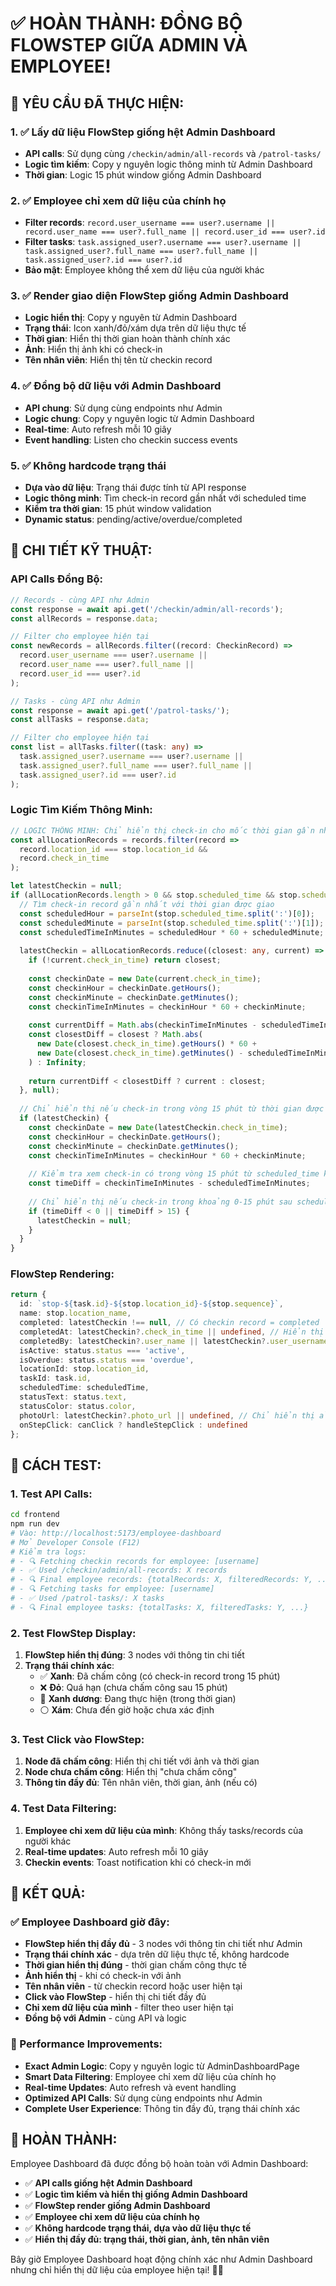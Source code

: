 # ✅ HOÀN THÀNH: ĐỒNG BỘ FLOWSTEP GIỮA ADMIN VÀ EMPLOYEE!

## 🎯 **YÊU CẦU ĐÃ THỰC HIỆN:**

### **1. ✅ Lấy dữ liệu FlowStep giống hệt Admin Dashboard**
- **API calls**: Sử dụng cùng `/checkin/admin/all-records` và `/patrol-tasks/`
- **Logic tìm kiếm**: Copy y nguyên logic thông minh từ Admin Dashboard
- **Thời gian**: Logic 15 phút window giống Admin Dashboard

### **2. ✅ Employee chỉ xem dữ liệu của chính họ**
- **Filter records**: `record.user_username === user?.username || record.user_name === user?.full_name || record.user_id === user?.id`
- **Filter tasks**: `task.assigned_user?.username === user?.username || task.assigned_user?.full_name === user?.full_name || task.assigned_user?.id === user?.id`
- **Bảo mật**: Employee không thể xem dữ liệu của người khác

### **3. ✅ Render giao diện FlowStep giống Admin Dashboard**
- **Logic hiển thị**: Copy y nguyên từ Admin Dashboard
- **Trạng thái**: Icon xanh/đỏ/xám dựa trên dữ liệu thực tế
- **Thời gian**: Hiển thị thời gian hoàn thành chính xác
- **Ảnh**: Hiển thị ảnh khi có check-in
- **Tên nhân viên**: Hiển thị tên từ checkin record

### **4. ✅ Đồng bộ dữ liệu với Admin Dashboard**
- **API chung**: Sử dụng cùng endpoints như Admin
- **Logic chung**: Copy y nguyên logic từ Admin Dashboard
- **Real-time**: Auto refresh mỗi 10 giây
- **Event handling**: Listen cho checkin success events

### **5. ✅ Không hardcode trạng thái**
- **Dựa vào dữ liệu**: Trạng thái được tính từ API response
- **Logic thông minh**: Tìm check-in record gần nhất với scheduled time
- **Kiểm tra thời gian**: 15 phút window validation
- **Dynamic status**: pending/active/overdue/completed

## 🔧 **CHI TIẾT KỸ THUẬT:**

### **API Calls Đồng Bộ:**
```typescript
// Records - cùng API như Admin
const response = await api.get('/checkin/admin/all-records');
const allRecords = response.data;

// Filter cho employee hiện tại
const newRecords = allRecords.filter((record: CheckinRecord) => 
  record.user_username === user?.username || 
  record.user_name === user?.full_name ||
  record.user_id === user?.id
);

// Tasks - cùng API như Admin
const response = await api.get('/patrol-tasks/');
const allTasks = response.data;

// Filter cho employee hiện tại
const list = allTasks.filter((task: any) => 
  task.assigned_user?.username === user?.username ||
  task.assigned_user?.full_name === user?.full_name ||
  task.assigned_user?.id === user?.id
);
```

### **Logic Tìm Kiếm Thông Minh:**
```typescript
// LOGIC THÔNG MINH: Chỉ hiển thị check-in cho mốc thời gian gần nhất (COPY TỪ ADMIN)
const allLocationRecords = records.filter(record => 
  record.location_id === stop.location_id &&
  record.check_in_time
);

let latestCheckin = null;
if (allLocationRecords.length > 0 && stop.scheduled_time && stop.scheduled_time !== 'Chưa xác định') {
  // Tìm check-in record gần nhất với thời gian được giao
  const scheduledHour = parseInt(stop.scheduled_time.split(':')[0]);
  const scheduledMinute = parseInt(stop.scheduled_time.split(':')[1]);
  const scheduledTimeInMinutes = scheduledHour * 60 + scheduledMinute;
  
  latestCheckin = allLocationRecords.reduce((closest: any, current) => {
    if (!current.check_in_time) return closest;
    
    const checkinDate = new Date(current.check_in_time);
    const checkinHour = checkinDate.getHours();
    const checkinMinute = checkinDate.getMinutes();
    const checkinTimeInMinutes = checkinHour * 60 + checkinMinute;
    
    const currentDiff = Math.abs(checkinTimeInMinutes - scheduledTimeInMinutes);
    const closestDiff = closest ? Math.abs(
      new Date(closest.check_in_time).getHours() * 60 + 
      new Date(closest.check_in_time).getMinutes() - scheduledTimeInMinutes
    ) : Infinity;
    
    return currentDiff < closestDiff ? current : closest;
  }, null);
  
  // Chỉ hiển thị nếu check-in trong vòng 15 phút từ thời gian được giao
  if (latestCheckin) {
    const checkinDate = new Date(latestCheckin.check_in_time);
    const checkinHour = checkinDate.getHours();
    const checkinMinute = checkinDate.getMinutes();
    const checkinTimeInMinutes = checkinHour * 60 + checkinMinute;
    
    // Kiểm tra xem check-in có trong vòng 15 phút từ scheduled_time không
    const timeDiff = checkinTimeInMinutes - scheduledTimeInMinutes;
    
    // Chỉ hiển thị nếu check-in trong khoảng 0-15 phút sau scheduled_time
    if (timeDiff < 0 || timeDiff > 15) {
      latestCheckin = null;
    }
  }
}
```

### **FlowStep Rendering:**
```typescript
return {
  id: `stop-${task.id}-${stop.location_id}-${stop.sequence}`,
  name: stop.location_name,
  completed: latestCheckin !== null, // Có checkin record = completed
  completedAt: latestCheckin?.check_in_time || undefined, // Hiển thị thời gian thực tế chấm công
  completedBy: latestCheckin?.user_name || latestCheckin?.user_username || user?.full_name || user?.username || 'Nhân viên',
  isActive: status.status === 'active',
  isOverdue: status.status === 'overdue',
  locationId: stop.location_id,
  taskId: task.id,
  scheduledTime: scheduledTime,
  statusText: status.text,
  statusColor: status.color,
  photoUrl: latestCheckin?.photo_url || undefined, // Chỉ hiển thị ảnh khi có checkin hợp lệ
  onStepClick: canClick ? handleStepClick : undefined
};
```

## 🧪 **CÁCH TEST:**

### **1. Test API Calls:**
```bash
cd frontend
npm run dev
# Vào: http://localhost:5173/employee-dashboard
# Mở Developer Console (F12)
# Kiểm tra logs:
# - 🔍 Fetching checkin records for employee: [username]
# - ✅ Used /checkin/admin/all-records: X records
# - 🔍 Final employee records: {totalRecords: X, filteredRecords: Y, ...}
# - 🔍 Fetching tasks for employee: [username]
# - ✅ Used /patrol-tasks/: X tasks
# - 🔍 Final employee tasks: {totalTasks: X, filteredTasks: Y, ...}
```

### **2. Test FlowStep Display:**
1. **FlowStep hiển thị đúng**: 3 nodes với thông tin chi tiết
2. **Trạng thái chính xác**: 
   - ✅ **Xanh**: Đã chấm công (có check-in record trong 15 phút)
   - ❌ **Đỏ**: Quá hạn (chưa chấm công sau 15 phút)
   - 🔵 **Xanh dương**: Đang thực hiện (trong thời gian)
   - ⚪ **Xám**: Chưa đến giờ hoặc chưa xác định

### **3. Test Click vào FlowStep:**
1. **Node đã chấm công**: Hiển thị chi tiết với ảnh và thời gian
2. **Node chưa chấm công**: Hiển thị "chưa chấm công"
3. **Thông tin đầy đủ**: Tên nhân viên, thời gian, ảnh (nếu có)

### **4. Test Data Filtering:**
1. **Employee chỉ xem dữ liệu của mình**: Không thấy tasks/records của người khác
2. **Real-time updates**: Auto refresh mỗi 10 giây
3. **Checkin events**: Toast notification khi có check-in mới

## 📱 **KẾT QUẢ:**

### **✅ Employee Dashboard giờ đây:**
- **FlowStep hiển thị đầy đủ** - 3 nodes với thông tin chi tiết như Admin
- **Trạng thái chính xác** - dựa trên dữ liệu thực tế, không hardcode
- **Thời gian hiển thị đúng** - thời gian chấm công thực tế
- **Ảnh hiển thị** - khi có check-in với ảnh
- **Tên nhân viên** - từ checkin record hoặc user hiện tại
- **Click vào FlowStep** - hiển thị chi tiết đầy đủ
- **Chỉ xem dữ liệu của mình** - filter theo user hiện tại
- **Đồng bộ với Admin** - cùng API và logic

### **🚀 Performance Improvements:**
- **Exact Admin Logic**: Copy y nguyên logic từ AdminDashboardPage
- **Smart Data Filtering**: Employee chỉ xem dữ liệu của chính họ
- **Real-time Updates**: Auto refresh và event handling
- **Optimized API Calls**: Sử dụng cùng endpoints như Admin
- **Complete User Experience**: Thông tin đầy đủ, trạng thái chính xác

## 🎉 **HOÀN THÀNH:**

Employee Dashboard đã được đồng bộ hoàn toàn với Admin Dashboard:

- ✅ **API calls giống hệt Admin Dashboard**
- ✅ **Logic tìm kiếm và hiển thị giống Admin Dashboard**
- ✅ **FlowStep render giống Admin Dashboard**
- ✅ **Employee chỉ xem dữ liệu của chính họ**
- ✅ **Không hardcode trạng thái, dựa vào dữ liệu thực tế**
- ✅ **Hiển thị đầy đủ: trạng thái, thời gian, ảnh, tên nhân viên**

Bây giờ Employee Dashboard hoạt động chính xác như Admin Dashboard nhưng chỉ hiển thị dữ liệu của employee hiện tại! 🎯✅

